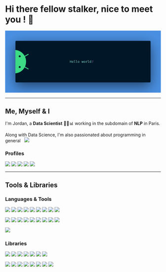 # Hi there fellow stalker, nice to meet you ! 👋

[![Header](https://raw.githubusercontent.com/nofacer/pic_bed/master/banner.png
 "Header")]()

---
## Me, Myself & I

I'm Jordan, a **Data Scientist** :technologist::bar_chart: working in the subdomain of **NLP** in Paris.

Along with Data Science, I'm also passionated about programming in general &nbsp; <img src="https://c.tenor.com/rMxNr07CxSMAAAAC/cat-crazy-cat.gif" width="100px">

### Profiles

[![][1.2]][1]
[![][1.3]][2]
[![][1.6]][5]
[![][1.4]][3]
[![][1.5]][4]

---

## Tools & Libraries

### Languages & Tools

![](https://img.shields.io/badge/Python-4fd1b3?logo=Python)
![](https://img.shields.io/badge/MySQL-4fd1b3?logo=MySql)
![](https://img.shields.io/badge/MongoDB-4fd1b3?logo=MongoDB)
![](https://img.shields.io/badge/Linux-4fd1b3?logo=Linux)
![](https://img.shields.io/badge/Ubuntu-4fd1b3?logo=Ubuntu)
![](https://img.shields.io/badge/Git-4fd1b3?logo=Git)
![](https://img.shields.io/badge/Azure-4fd1b3?logo=Azure-Devops)
![](https://img.shields.io/badge/GitLab-4fd1b3?logo=GitLab)
![](https://img.shields.io/badge/Github-4fd1b3?logo=Github)

![](https://img.shields.io/badge/Bash-4fd1b3?logo=GNU-Bash)
![](https://img.shields.io/badge/Docker-4fd1b3?logo=Docker)
![](https://img.shields.io/badge/Heroku-4fd1b3?logo=Heroku)
![](https://img.shields.io/badge/Spyder-4fd1b3?logo=Spyder-IDE)
![](https://img.shields.io/badge/Jupyter-4fd1b3?logo=Jupyter)
![](https://img.shields.io/badge/VSCode-4fd1b3?logo=Visual-Studio-Code)
![](https://img.shields.io/badge/LaTeX-4fd1b3?logo=LaTeX)
![](https://img.shields.io/badge/HTML-4fd1b3?logo=HTML5)
![](https://img.shields.io/badge/CSS-4fd1b3?logo=CSS3)

![](https://img.shields.io/badge/JavaScript-4fd1b3?logo=JavaScript)

### Libraries

![](https://img.shields.io/badge/Keras-2155b5?logo=Keras)
![](https://img.shields.io/badge/Tensorflow-2155b5?logo=Tensorflow)
![](https://img.shields.io/badge/scikit--learn-2155b5?logo=scikit-learn)
![](https://img.shields.io/badge/Selenium-2155b5?logo=Selenium)
![](https://img.shields.io/badge/Pandas-2155b5?logo=pandas)
![](https://img.shields.io/badge/Flask-2155b5?logo=Flask)
![](https://img.shields.io/badge/Django-2155b5?logo=Django)

![](https://img.shields.io/badge/Plotly-2155b5?logo=Plotly)
![](https://img.shields.io/badge/OpenCV-2155b5?logo=OpenCV)
![](https://img.shields.io/badge/Scrapy-2155b5)
![](https://img.shields.io/badge/BeautifulSoup-2155b5)
![](https://img.shields.io/badge/spaCy-2155b5)
![](https://img.shields.io/badge/HuggingFace-2155b5)
![](https://img.shields.io/badge/Gensim-2155b5)
![](https://img.shields.io/badge/NLTK-2155b5)





<!-- Icons -->

[1.2]: https://img.shields.io/badge/LinkedIn-0077B5?style=for-the-badge&logo=linkedin&logoColor=white
[1.3]: https://img.shields.io/badge/Gmail-D14836?style=for-the-badge&logo=gmail&logoColor=white
[1.4]: https://img.shields.io/badge/-LeetCode-FFA116?style=for-the-badge&logo=LeetCode&logoColor=black
[1.5]: https://img.shields.io/badge/Kaggle-20BEFF?style=for-the-badge&logo=Kaggle&logoColor=white
[1.6]: https://img.shields.io/badge/website-8cc767?style=for-the-badge&logo=About.me&logoColor=white

<!-- Links to your social media accounts -->

[1]: https://www.linkedin.com/in/jordan-vuong-6ab49b158/
[2]: mailto:jordan.vuong96@gmail.com
[3]: https://leetcode.com/Jordan9675/
[4]: https://www.kaggle.com/jordan75
[5]: https://jordan-vuong.herokuapp.com/
